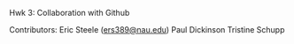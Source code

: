 Hwk 3: Collaboration with Github

Contributors:
Eric Steele (ers389@nau.edu)
Paul Dickinson
Tristine Schupp
